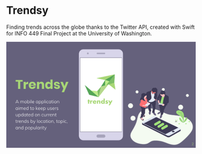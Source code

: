 # Trendsy

Finding trends across the globe thanks to the Twitter API, created with Swift for INFO 449 Final Project at the University of Washington.

![Screenshot](https://github.com/Patrick-Old/Trendsy/blob/master/Screen%20Shot%202019-04-08%20at%2011.23.08%20PM.png)
